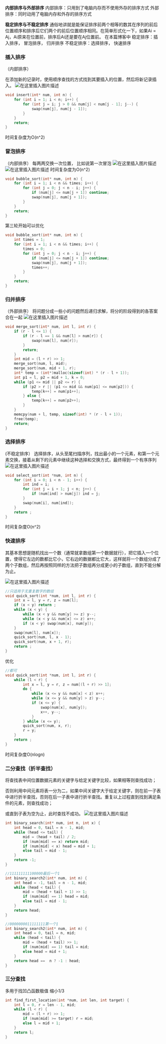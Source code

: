 **内部排序与外部排序**
内部排序：只用到了电脑内存而不使用外存的排序方式
外部排序：同时动用了电脑内存和外存的排序方式

**稳定排序与不稳定排序**
通俗地讲就是能保证排序前两个相等的数其在序列的前后位置顺序和排序后它们两个的前后位置顺序相同。在简单形式化一下，如果Ai = Aj，Ai原来在位置前，排序后Ai还是要在Aj位置前。
在本篇博客中
稳定排序：插入排序， 冒泡排序， 归并排序
不稳定排序：选择排序， 快速排序
### 插入排序
（内部排序）

在添加新的记录时，使用顺序查找的方式找到其要插入的位置，然后将新记录插入。
![在这里插入图片描述](https://img-blog.csdnimg.cn/20200220152115375.png?x-oss-process=image/watermark,type_ZmFuZ3poZW5naGVpdGk,shadow_10,text_aHR0cHM6Ly9ibG9nLmNzZG4ubmV0L3FxXzQzNDEzMzY5,size_16,color_FFFFFF,t_70)

```cpp
void insert(int* num, int n) {
	for (int i = 1; i < n; i++) {
		for (int j = i; j > 0 && num[j] < num[j - 1]; j--) {
			swap(num[j], num[j - 1]);
		}
	}
	return;
}
```

时间复杂度为O(n^2)

### 冒泡排序
（内部排序）
每两两交换一次位置， 比如说第一次冒泡
![在这里插入图片描述](https://img-blog.csdnimg.cn/20200220151025976.png?x-oss-process=image/watermark,type_ZmFuZ3poZW5naGVpdGk,shadow_10,text_aHR0cHM6Ly9ibG9nLmNzZG4ubmV0L3FxXzQzNDEzMzY5,size_16,color_FFFFFF,t_70)
![在这里插入图片描述](https://img-blog.csdnimg.cn/20200220151038581.png?x-oss-process=image/watermark,type_ZmFuZ3poZW5naGVpdGk,shadow_10,text_aHR0cHM6Ly9ibG9nLmNzZG4ubmV0L3FxXzQzNDEzMzY5,size_16,color_FFFFFF,t_70)
时间复杂度为O(n^2)

```cpp
void bubble_sort(int* num, int n) {
	for (int i = 1; i < n && times; i++) {
		for (int j = 0; j < n - i; j++) {
			if (num[j] <= num[j + 1]) continue;
			swap(num[j], num[j + 1]);
		}
	}
	return;
}
```


第三轮开始可以优化

```cpp
void bubble_sort(int* num, int n) {
	int times = 1;
	for (int i = 1; i < n && times; i++) {
		times = 0;
		for (int j = 0; j < n - i; j++) {
			if (num[j] <= num[j + 1]) continue;
			swap(num[j], num[j + 1]);
			times++;
		}
	}
	return;
}
```


### 归并排序
（外部排序）
将问题分成一些小的问题然后递归求解，将分的阶段得到的各答案合在一起
![在这里插入图片描述](https://img-blog.csdnimg.cn/20200220155051541.png?x-oss-process=image/watermark,type_ZmFuZ3poZW5naGVpdGk,shadow_10,text_aHR0cHM6Ly9ibG9nLmNzZG4ubmV0L3FxXzQzNDEzMzY5,size_16,color_FFFFFF,t_70)

```cpp
void merge_sort(int* num, int l, int r) {
	if (r - l <= 1) {
		if (r - l == 1 && num[l] > num[r]) {
			swap(num[l], num[r]);
		}
		return;
	}
	int mid = (l + r) >> 1;
	merge_sort(num, l, mid);
	merge_sort(num, mid + 1, r);
	int* temp = (int*)malloc(sizeof(int) * (r - l + 1));
	int p1 = l, p2 = mid + 1, k = 0;
	while (p1 <= mid || p2 <= r) {
		if (p2 > r || (p1 <= mid && num[p1] <= num[p2])) {
			temp[k++] = num[p1++];
		} else {
			temp[k++] = num[p2++];
		}
	}
	memcpy(num + l, temp, sizeof(int) * (r - l + 1));
	free(temp);
	return;
}
```
### 选择排序
(不稳定排序）
选择排序，从头至尾扫描序列，找出最小的一个元素，和第一个元素交换，接着从剩下的元素中继续这种选择和交换方式，最终得到一个有序序列
![在这里插入图片描述](https://img-blog.csdnimg.cn/20200220182505416.png?x-oss-process=image/watermark,type_ZmFuZ3poZW5naGVpdGk,shadow_10,text_aHR0cHM6Ly9ibG9nLmNzZG4ubmV0L3FxXzQzNDEzMzY5,size_16,color_FFFFFF,t_70)

```cpp
void select_sort(int *num, int n) {
    for (int i = 0; i < n - 1; i++) {
        int ind = i;
        for (int j = i + 1; j < n; j++) {
            if (num[ind] > num[j]) ind = j;
        }
        swap(num[i], num[ind]);
    }
    return ;
}
```

时间复杂度O(n^2)

### 快速排序
其基本思想是随机找出一个数（通常就拿数组第一个数据就行），把它插入一个位置，使得它左边的数都比它小，它右边的数据都比它大，这样就将一个数组分成了两个子数组，然后再按照同样的方法把子数组再分成更小的子数组，直到不能分解为止。

![在这里插入图片描述](https://img-blog.csdnimg.cn/20200220191107251.png?x-oss-process=image/watermark,type_ZmFuZ3poZW5naGVpdGk,shadow_10,text_aHR0cHM6Ly9ibG9nLmNzZG4ubmV0L3FxXzQzNDEzMzY5,size_16,color_FFFFFF,t_70)


```cpp
//只适用于无重复数字的数组
void quick_sort(int *num, int l, int r) {
	int x = l, y = r, z = num[l];
    if (x < y) return ;
    while (x < y) {
        while (x < y && num[y] >= z) y--;
        while (x < y && num[x] <= z) x++;
        if (x < y) swap(num[x], num[y]);
    }
    swap(num[l], num[x]);
    quick_sort(num, l, x - 1);
    quick_sort(num, x + 1, r);
    return ;
}
```
优化
```cpp
//都可
void quick_sort(int *num, int l, int r) {
    while (l < r) {
        int x = l, y = r, z = num[(l + r) >> 1];
        do {
            while (x <= y && num[x] < z) x++;
            while (x <= y && num[y] > z) y--;
            if (x <= y) {
                swap(num[x], num[y]);
                x++, y--;
            }
        } while (x <= y);
        quick_sort(num, x, r);
        r = y;
    }
    return ;
}
```

时间复杂度O(nlogn)

### 二分查找（折半查找）
将查找表中间位置数据元素的关键字与给定关键字比较，如果相等则查找成功；

否则利用中间元素将表一分为二，如果中间关键字大于给定关键字，则在前一子表中进行折半查找，否则在后一子表中进行折半查找。重复以上过程直到找到满足条件的元素，则查找成功；

或直到子表为空为止，此时查找不成功。
![在这里插入图片描述](https://img-blog.csdnimg.cn/20200220200152875.png?x-oss-process=image/watermark,type_ZmFuZ3poZW5naGVpdGk,shadow_10,text_aHR0cHM6Ly9ibG9nLmNzZG4ubmV0L3FxXzQzNDEzMzY5,size_16,color_FFFFFF,t_70)

```cpp
int binary_search(int* num, int n, int x) {
	int head = 0, tail = n - 1, mid;
	while (head <= tail) {
		mid = (head + tail) / 2;
		if (num[mid] == x) return mid;
		if (num[mid] < x) head = mid + 1;
		else tail = mid - 1;
	}
	return -1;
}

//111111111100000最后一个1
int binary_search2(int* num, int n) {
	int head = -1, tail = n - 1, mid;
	while (head < tail) {
		mid = (head + tail + 1) >> 1;
		if (num[mid] == 1) head = mid;
		else tail = mid - 1;
	}
	return head;
}

//0000000011111111第一个1
int binary_search2(int* num, int n) {
	int head = 0, tail = n, mid;
	while (head < tail) {
		mid = (head + tail) >> 1;
		if (num[mid] == 1) tail = mid;
		else head = mid + 1;
	}
	return head ==  n ? -1 : head;
}
```

### 三分查找
多用于找凹凸函数极值
缩小1/3



```c++
int find_first_location(int *num, int len, int target) {
	int l = 0, r = len - 1, mid;
    while (l < r) {
        mid = (l + r) >> 1;
        if (num[mid] >= target) r = mid;
        else l = mid + 1;
    }
    return l;
}
```



